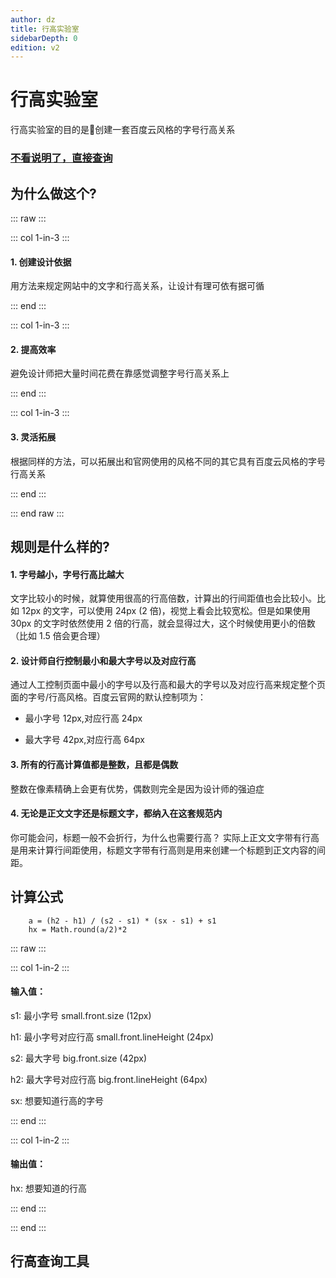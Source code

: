 ```yaml
---
author: dz
title: 行高实验室
sidebarDepth: 0
edition: v2
---
```


# 行高实验室

行高实验室的目的是创建一套百度云风格的字号行高关系

### [不看说明了，直接查询](#行高查询工具) <i class="iconfont icon-youjiantou" style="font-size:16px; color:#108cee;"></i>

## 为什么做这个?

::: raw :::

::: col 1-in-3 :::

#### 1. 创建设计依据

用方法来规定网站中的文字和行高关系，让设计有理可依有据可循

::: end :::

::: col 1-in-3 :::

#### 2. 提高效率

避免设计师把大量时间花费在靠感觉调整字号行高关系上

::: end :::

::: col 1-in-3 :::

#### 3. 灵活拓展

根据同样的方法，可以拓展出和官网使用的风格不同的其它具有百度云风格的字号行高关系

::: end :::

::: end raw :::

## 规则是什么样的?

#### 1. 字号越小，字号行高比越大

文字比较小的时候，就算使用很高的行高倍数，计算出的行间距值也会比较小。比如 12px 的文字，可以使用 24px (2 倍)，视觉上看会比较宽松。但是如果使用 30px 的文字时依然使用 2 倍的行高，就会显得过大，这个时候使用更小的倍数（比如 1.5 倍会更合理）

#### 2. 设计师自行控制最小和最大字号以及对应行高

通过人工控制页面中最小的字号以及行高和最大的字号以及对应行高来规定整个页面的字号/行高风格。百度云官网的默认控制项为：

- 最小字号 12px,对应行高 24px

- 最大字号 42px,对应行高 64px

#### 3. 所有的行高计算值都是整数，且都是偶数

整数在像素精确上会更有优势，偶数则完全是因为设计师的强迫症

#### 4. 无论是正文文字还是标题文字，都纳入在这套规范内

你可能会问，标题一般不会折行，为什么也需要行高？
实际上正文文字带有行高是用来计算行间距使用，标题文字带有行高则是用来创建一个标题到正文内容的间距。

## 计算公式



        a = (h2 - h1) / (s2 - s1) * (sx - s1) + s1
        hx = Math.round(a/2)*2



::: raw :::

::: col 1-in-2 :::

#### 输入值：

s1: 最小字号 small.front.size (12px)

h1: 最小字号对应行高 small.front.lineHeight (24px)

s2: 最大字号 big.front.size (42px)

h2: 最大字号对应行高 big.front.lineHeight (64px)

sx: 想要知道行高的字号

::: end :::

::: col 1-in-2 :::

#### 输出值：

hx: 想要知道的行高

::: end :::

::: end :::

## 行高查询工具

<line-height :ask="[12,14,16,18,24,30,42]"/>